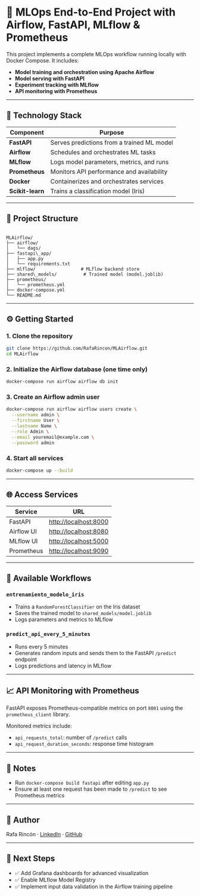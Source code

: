 # 🧠 MLOps End-to-End Project with Airflow, FastAPI, MLflow & Prometheus

This project implements a complete MLOps workflow running locally with Docker Compose. It includes:

- **Model training and orchestration using Apache Airflow**
- **Model serving with FastAPI**
- **Experiment tracking with MLflow**
- **API monitoring with Prometheus**

---

## 🚀 Technology Stack

| Component     | Purpose                                      |
|---------------|----------------------------------------------|
| **FastAPI**   | Serves predictions from a trained ML model   |
| **Airflow**   | Schedules and orchestrates ML tasks          |
| **MLflow**    | Logs model parameters, metrics, and runs     |
| **Prometheus**| Monitors API performance and availability    |
| **Docker**    | Containerizes and orchestrates services      |
| **Scikit-learn** | Trains a classification model (Iris)     |

---

## 📁 Project Structure

```

MLAirflow/
├── airflow/
│   └── dags/
├── fastapi\_app/
│   ├── app.py
│   └── requirements.txt
├── mlflow/                 # MLflow backend store
├── shared\_models/          # Trained model (model.joblib)
├── prometheus/
│   └── prometheus.yml
├── docker-compose.yml
└── README.md

````

---

## ⚙️ Getting Started

### 1. Clone the repository

```bash
git clone https://github.com/RafaRincon/MLAirflow.git
cd MLAirflow
````

### 2. Initialize the Airflow database (one time only)

```bash
docker-compose run airflow airflow db init
```

### 3. Create an Airflow admin user

```bash
docker-compose run airflow airflow users create \
  --username admin \
  --firstname User \
  --lastname Name \
  --role Admin \
  --email youremail@example.com \
  --password admin
```

### 4. Start all services

```bash
docker-compose up --build
```

---

## 🌐 Access Services

| Service    | URL                                            |
| ---------- | ---------------------------------------------- |
| FastAPI    | [http://localhost:8000](http://localhost:8000) |
| Airflow UI | [http://localhost:8080](http://localhost:8080) |
| MLflow UI  | [http://localhost:5000](http://localhost:5000) |
| Prometheus | [http://localhost:9090](http://localhost:9090) |

---

## 🤖 Available Workflows

### `entrenamiento_modelo_iris`

* Trains a `RandomForestClassifier` on the Iris dataset
* Saves the trained model to `shared_models/model.joblib`
* Logs parameters and metrics to MLflow

### `predict_api_every_5_minutes`

* Runs every 5 minutes
* Generates random inputs and sends them to the FastAPI `/predict` endpoint
* Logs predictions and latency in MLflow

---

## 📈 API Monitoring with Prometheus

FastAPI exposes Prometheus-compatible metrics on port `8001` using the `prometheus_client` library.

Monitored metrics include:

* `api_requests_total`: number of `/predict` calls
* `api_request_duration_seconds`: response time histogram

---

## 🔐 Notes

* Run `docker-compose build fastapi` after editing `app.py`
* Ensure at least one request has been made to `/predict` to see Prometheus metrics

---

## 📌 Author

Rafa Rincón · [LinkedIn](https://linkedin.com) · [GitHub](https://github.com)

---

## 🏁 Next Steps

* ✅ Add Grafana dashboards for advanced visualization
* ✅ Enable MLflow Model Registry
* ✅ Implement input data validation in the Airflow training pipeline
